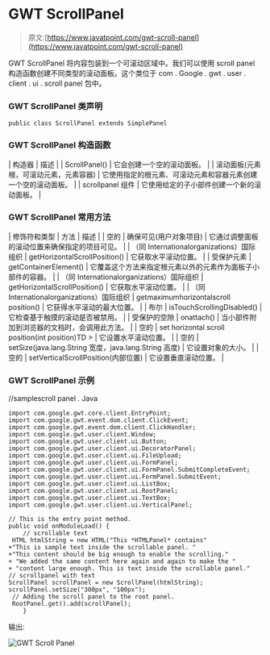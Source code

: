 # GWT ScrollPanel

> 原文:[https://www.javatpoint.com/gwt-scroll-panel](https://www.javatpoint.com/gwt-scroll-panel)

GWT ScrollPanel 将内容包装到一个可滚动区域中。我们可以使用 scroll panel 构造函数创建不同类型的滚动面板。这个类位于 com . Google . gwt . user . client . ui . scroll panel 包中。

### GWT ScrollPanel 类声明

```
public class ScrollPanel extends SimplePanel

```

### GWT ScrollPanel 构造函数

| 构造器 | 描述 |
| ScrollPanel() | 它会创建一个空的滚动面板。 |
| 滚动面板(元素根，可滚动元素，元素容器) | 它使用指定的根元素、可滚动元素和容器元素创建一个空的滚动面板。 |
| scrollpanel 组件 | 它使用给定的子小部件创建一个新的滚动面板。 |

### GWT ScrollPanel 常用方法

| 修饰符和类型 | 方法 | 描述 |
| 空的 | 确保可见(用户对象项目) | 它通过调整面板的滚动位置来确保指定的项目可见。 |
| （同 Internationalorganizations）国际组织 | getHorizontalScrollPosition() | 它获取水平滚动位置。 |
| 受保护元素 | getContainerElement() | 它覆盖这个方法来指定根元素以外的元素作为面板子小部件的容器。 |
| （同 Internationalorganizations）国际组织 | getHorizontalScrollPosition() | 它获取水平滚动位置。 |
| （同 Internationalorganizations）国际组织 | getmaximumhorizontalscroll position() | 它获得水平滚动的最大位置。 |
| 布尔 | isTouchScrollingDisabled() | 它检查基于触摸的滚动是否被禁用。 |
| 受保护的空隙 | onattach() | 当小部件附加到浏览器的文档时，会调用此方法。 |
| 空的 | set horizontal scroll position(int position)TD > | 它设置水平滚动位置。 |
| 空的 | setSize(java.lang.String 宽度，java.lang.String 高度) | 它设置对象的大小。 |
| 空的 | setVerticalScrollPosition(内部位置) | 它设置垂直滚动位置。 |

### GWT ScrollPanel 示例

//samplescroll panel . Java

```
import com.google.gwt.core.client.EntryPoint;
import com.google.gwt.event.dom.client.ClickEvent;
import com.google.gwt.event.dom.client.ClickHandler;
import com.google.gwt.user.client.Window;
import com.google.gwt.user.client.ui.Button;
import com.google.gwt.user.client.ui.DecoratorPanel;
import com.google.gwt.user.client.ui.FileUpload;
import com.google.gwt.user.client.ui.FormPanel;
import com.google.gwt.user.client.ui.FormPanel.SubmitCompleteEvent;
import com.google.gwt.user.client.ui.FormPanel.SubmitEvent;
import com.google.gwt.user.client.ui.ListBox;
import com.google.gwt.user.client.ui.RootPanel;
import com.google.gwt.user.client.ui.TextBox;
import com.google.gwt.user.client.ui.VerticalPanel;

// This is the entry point method. 
public void onModuleLoad() {
 	// scrollable text
 HTML htmlString = new HTML("This *HTMLPanel* contains"
+"This is sample text inside the scrollable panel. "
+"This content should be big enough to enable the scrolling."
+ "We added the same content here again and again to make the "
+ "content large enough. This is text inside the scrollable panel."
// scrollpanel with text
ScrollPanel scrollPanel = new ScrollPanel(htmlString); scrollPanel.setSize("300px", "100px");
 // Adding the scroll panel to the root panel.
 RootPanel.get().add(scrollPanel); 
	}

```

输出:

![GWT Scroll Panel ](../Images/6a3e48e58241c70385b08c41bfb90917.png)